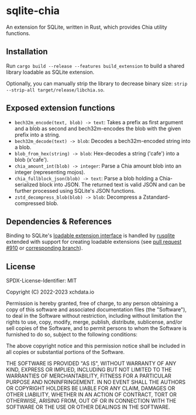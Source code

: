 # sqlite-chia

An extension for SQLite, written in Rust, which provides Chia utility
functions.

## Installation

Run `cargo build --release --features build_extension` to build a shared
library loadable as SQLite extension.

Optionally, you can manually strip the library to decrease binary size:
`strip --strip-all target/release/libchia.so`.

## Exposed extension functions

- `bech32m_encode(text, blob) -> text`: Takes a prefix as first argument and
  a blob as second and bech32m-encodes the blob with the given prefix into
  a string.
- `bech32m_decode(text) -> blob`: Decodes a bech32m-encoded string into a blob.
- `blob_from_hex(string) -> blob`: Hex-decodes a string ('cafe') into a blob
  (x'cafe').
- `chia_amount_int(blob) -> integer`: Parse a Chia amount blob into an integer
  (representing mojos).
- `chia_fullblock_json(blob) -> text`: Parse a blob holding a Chia-serialized
  block into JSON. The returned text is valid JSON and can be further processed
  using SQLite's JSON functions.
- `zstd_decompress_blob(blob) -> blob`: Decompress a Zstandard-compressed blob.

## Dependencies & References

Binding to SQLite's [loadable extension interface][loadext] is handled by
[rusqlite] extended with support for creating loadable extensions (see [pull
request #910][pr910] or [corresponding branch][rusqlite-le]).

[loadext]: https://www.sqlite.org/loadext.html
[pr910]: https://github.com/rusqlite/rusqlite/pull/910
[rusqlite-le]: https://github.com/Genomicsplc/rusqlite/tree/loadable-extensions
[rusqlite]: https://github.com/rusqlite/rusqlite

## License

SPDX-License-Identifier: MIT

Copyright (C) 2022-2023 xchdata.io

Permission is hereby granted, free of charge, to any person obtaining a copy of
this software and associated documentation files (the "Software"), to deal in
the Software without restriction, including without limitation the rights to
use, copy, modify, merge, publish, distribute, sublicense, and/or sell copies
of the Software, and to permit persons to whom the Software is furnished to do
so, subject to the following conditions:

The above copyright notice and this permission notice shall be included in all
copies or substantial portions of the Software.

THE SOFTWARE IS PROVIDED "AS IS", WITHOUT WARRANTY OF ANY KIND, EXPRESS OR
IMPLIED, INCLUDING BUT NOT LIMITED TO THE WARRANTIES OF MERCHANTABILITY,
FITNESS FOR A PARTICULAR PURPOSE AND NONINFRINGEMENT. IN NO EVENT SHALL THE
AUTHORS OR COPYRIGHT HOLDERS BE LIABLE FOR ANY CLAIM, DAMAGES OR OTHER
LIABILITY, WHETHER IN AN ACTION OF CONTRACT, TORT OR OTHERWISE, ARISING FROM,
OUT OF OR IN CONNECTION WITH THE SOFTWARE OR THE USE OR OTHER DEALINGS IN THE
SOFTWARE.
